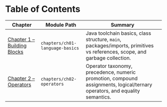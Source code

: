 # Table of Contents

| Chapter | Module Path | Summary |
| --- | --- | --- |
| [Chapter 1 – Building Blocks](chapters/ch01-language-basics/README.md) | `chapters/ch01-language-basics` | Java toolchain basics, class structure, `main`, packages/imports, primitives vs references, scope, and garbage collection. |
| [Chapter 2 – Operators](chapters/ch02-operators/README.md) | `chapters/ch02-operators` | Operator taxonomy, precedence, numeric promotion, compound assignments, logical/ternary operators, and equality semantics. |
